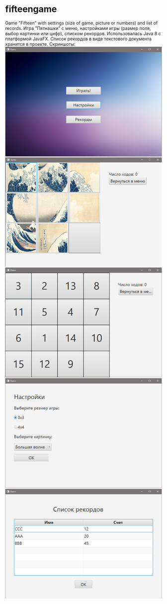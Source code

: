 # fifteengame
Game "Fifteen" with settings (size of game, picture or numbers) and list of records.
Игра "Пятнашки" с меню, настройками игры (размер поля, выбор картинки или цифр), списком рекордов.
Использовалась Java 8 с платформой JavaFX. Список рекордов в виде текстового документа хранится в проекте.
Скриншоты:
![alt text](src/finalproject/Images/screenshot_menu.png "Игра")
![alt text](src/finalproject/Images/screenshot_game.png "Игра")
![alt text](src/finalproject/Images/screenshot_game_num.png "Игра")
![alt text](src/finalproject/Images/screenshot_settings.png "Настройки")
![alt text](src/finalproject/Images/screenshot_scores.png "Список рекордов")

